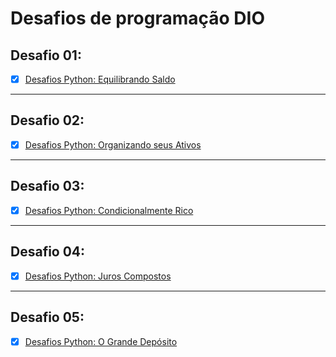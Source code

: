 # Desafios de programação DIO

## Desafio 01:
- [x] [Desafios Python: Equilibrando Saldo](https://github.com/KayllaneGPina/Desafio_Codigo_DIO/tree/main/Desafio%2001)

---
## Desafio 02:
- [x] [Desafios Python: Organizando seus Ativos](https://github.com/KayllaneGPina/Desafio_Codigo_DIO/tree/main/Desafio%2002)

---

## Desafio 03:
- [x] [Desafios Python: Condicionalmente Rico](https://github.com/KayllaneGPina/Desafio_Codigo_DIO/tree/main/Desafio%2003)

---

## Desafio 04:
- [x] [Desafios Python: Juros Compostos](https://github.com/KayllaneGPina/Desafio_Codigo_DIO/tree/main/Desafio%2004)

---

## Desafio 05:
- [x] [Desafios Python: O Grande Depósito](https://github.com/KayllaneGPina/Desafio_Codigo_DIO/tree/main/Desafio%2005)